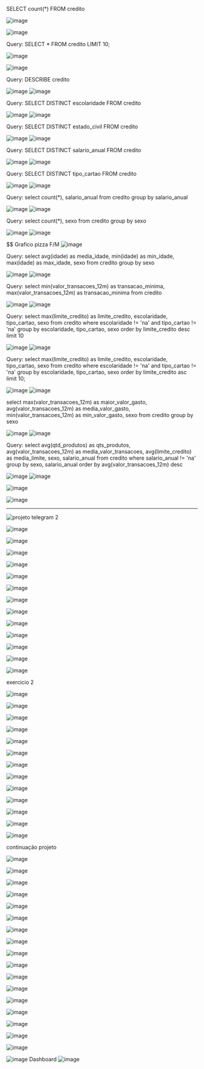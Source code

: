SELECT count(*) FROM credito

![image](https://github.com/JosueMorfim/Analise_Credito_SQL/assets/141301164/f8acc616-f7f2-4a7b-8731-c00fd02d2956)

![image](https://github.com/JosueMorfim/Analise_Credito_SQL/assets/141301164/0c6e62f6-4b19-4cff-8014-a7204450f20d)


Query: SELECT * FROM credito LIMIT 10;

![image](https://github.com/JosueMorfim/Analise_Credito_SQL/assets/141301164/54081c8e-a20d-4935-ab1d-b7723b0b23c6)

![image](https://github.com/JosueMorfim/Analise_Credito_SQL/assets/141301164/963605cf-6257-401d-910f-7dc770bd83d9)

Query: DESCRIBE credito

![image](https://github.com/JosueMorfim/Analise_Credito_SQL/assets/141301164/d88d537e-53e8-42a3-8fb2-270768ba3cc5)
![image](https://github.com/JosueMorfim/Analise_Credito_SQL/assets/141301164/88bd74b1-4716-419a-9f43-918788c9a0c8)

Query: SELECT DISTINCT escolaridade FROM credito

![image](https://github.com/JosueMorfim/Analise_Credito_SQL/assets/141301164/961a9e03-44a0-4fb5-8564-e333a2c16636)
![image](https://github.com/JosueMorfim/Analise_Credito_SQL/assets/141301164/69efad02-787c-4b03-bd4f-d53f262eaef5)

Query: SELECT DISTINCT estado_civil FROM credito

![image](https://github.com/JosueMorfim/Analise_Credito_SQL/assets/141301164/cc2fab6e-5412-4415-a503-0218dd14b864)
![image](https://github.com/JosueMorfim/Analise_Credito_SQL/assets/141301164/092da1ea-5983-4c00-8672-2f2606cc9581)

Query: SELECT DISTINCT salario_anual FROM credito

![image](https://github.com/JosueMorfim/Analise_Credito_SQL/assets/141301164/75c3bc7e-5653-4305-8d30-f0f2ce6bb3cd)
![image](https://github.com/JosueMorfim/Analise_Credito_SQL/assets/141301164/4e7907ea-053c-4329-a070-0e439ff920b4)

Query: SELECT DISTINCT tipo_cartao FROM credito

![image](https://github.com/JosueMorfim/Analise_Credito_SQL/assets/141301164/972615ca-a37b-4067-9f86-5f3189957ed1)
![image](https://github.com/JosueMorfim/Analise_Credito_SQL/assets/141301164/8583c01d-7b17-4f6a-9ea0-43d6a1497447)

Query: select count(*), salario_anual from credito group by salario_anual

![image](https://github.com/JosueMorfim/Analise_Credito_SQL/assets/141301164/61ee0090-ea6d-47b6-b5c9-f3187df9446a)
![image](https://github.com/JosueMorfim/Analise_Credito_SQL/assets/141301164/a0079e31-3ab9-47e5-bd4d-a916c884f9e4)

Query: select count(*), sexo from credito group by sexo

![image](https://github.com/JosueMorfim/Analise_Credito_SQL/assets/141301164/51fec78a-37b7-41af-b9c0-e22aaab23d77)
![image](https://github.com/JosueMorfim/Analise_Credito_SQL/assets/141301164/ecdb3b23-8152-4455-a443-c964f4e58b50)



$$ Grafico pizza F/M
![image](https://github.com/JosueMorfim/Analise_Credito_SQL/assets/141301164/97b7e776-0972-4de3-854a-43102520f5d3)


Query: select avg(idade) as media_idade, min(idade) as min_idade, max(idade) as max_idade, sexo from credito group by sexo

![image](https://github.com/JosueMorfim/Analise_Credito_SQL/assets/141301164/b3625d94-3e5f-48e1-bdec-b4a0839b273c)
![image](https://github.com/JosueMorfim/Analise_Credito_SQL/assets/141301164/b5f9621a-52b7-450a-8215-ebc0a669f2b0)

Query: select min(valor_transacoes_12m) as transacao_minima, max(valor_transacoes_12m) as transacao_minima from credito

![image](https://github.com/JosueMorfim/Analise_Credito_SQL/assets/141301164/721ed4f4-bc9e-485d-b961-5b6e3f88b62a)
![image](https://github.com/JosueMorfim/Analise_Credito_SQL/assets/141301164/0100c727-29c5-4ed7-a452-9980fe8249ab)

Query: select max(limite_credito) as limite_credito, escolaridade, tipo_cartao, sexo from credito where escolaridade != 'na' and tipo_cartao != 'na' group by escolaridade, tipo_cartao, sexo order by limite_credito desc limit 10

![image](https://github.com/JosueMorfim/Analise_Credito_SQL/assets/141301164/8d950774-d8ad-4064-a3c1-4d4a8919140b)
![image](https://github.com/JosueMorfim/Analise_Credito_SQL/assets/141301164/e0cf5d89-7676-415d-bb50-64481c18a33a)


Query: select max(limite_credito) as limite_credito, escolaridade, tipo_cartao, sexo from credito where escolaridade != 'na' and tipo_cartao != 'na' group by escolaridade, tipo_cartao, sexo order by limite_credito asc limit 10;

![image](https://github.com/JosueMorfim/Analise_Credito_SQL/assets/141301164/e2cca9bc-e97b-4a69-8639-5401b3ff9a03)
![image](https://github.com/JosueMorfim/Analise_Credito_SQL/assets/141301164/223bc4de-cc8f-4585-99eb-78467a141ff9)

 select max(valor_transacoes_12m) as maior_valor_gasto, avg(valor_transacoes_12m) as media_valor_gasto, min(valor_transacoes_12m) as min_valor_gasto, sexo from credito group by sexo

![image](https://github.com/JosueMorfim/Analise_Credito_SQL/assets/141301164/c63fec6a-4976-4e2d-b892-4f9dc6af922a)
![image](https://github.com/JosueMorfim/Analise_Credito_SQL/assets/141301164/0b8e5b4a-fd43-4b1b-b1e2-dfce6cbb676b)

Query: select avg(qtd_produtos) as qts_produtos, avg(valor_transacoes_12m) as media_valor_transacoes, avg(limite_credito) as media_limite, sexo, salario_anual from credito where salario_anual != 'na' group by sexo, salario_anual order by avg(valor_transacoes_12m) desc

![image](https://github.com/JosueMorfim/Analise_Credito_SQL/assets/141301164/7372c28c-fe49-4b2c-a47c-3a2f0061db09)
![image](https://github.com/JosueMorfim/Analise_Credito_SQL/assets/141301164/3dcda4c5-d935-47e8-b9dc-1b2a0f39323f)


![image](https://github.com/JosueMorfim/Analise_Credito_SQL/assets/141301164/8c71202c-49f4-4d69-a50a-93ad10b98035)



![image](https://github.com/JosueMorfim/Analise_Credito_SQL/assets/141301164/6a01b517-2c5b-4a78-ae85-0b19a2a271d8)


-------



![projeto telegram 2](https://github.com/JosueMorfim/Analise_Credito_SQL/assets/141301164/4c08838a-44b3-4bde-8c60-d2d0f27637d4)

![image](https://github.com/JosueMorfim/Analise_Credito_SQL/assets/141301164/b36995d2-4ac9-4917-9952-47f68ca34f16)

![image](https://github.com/JosueMorfim/Analise_Credito_SQL/assets/141301164/c2e3d6dd-2ae5-4cb1-9010-d7d3806f261e)

![image](https://github.com/JosueMorfim/Analise_Credito_SQL/assets/141301164/1cceab3d-20d2-4498-ae3b-cd1c053867b9)

![image](https://github.com/JosueMorfim/Analise_Credito_SQL/assets/141301164/a58839da-25fe-4cb7-abdb-349e04b6945e)

![image](https://github.com/JosueMorfim/Analise_Credito_SQL/assets/141301164/5c921b22-1fbb-4639-99e5-d667b001e813)

![image](https://github.com/JosueMorfim/Analise_Credito_SQL/assets/141301164/901c03b9-ed04-4f0f-a1c5-33aae38fca46)

![image](https://github.com/JosueMorfim/Analise_Credito_SQL/assets/141301164/c00cbfa9-a7fa-447a-b165-9316fe6e0ecf)






![image](https://github.com/JosueMorfim/Analise_Credito_SQL/assets/141301164/3c7fc8a8-6141-428d-80db-c0aca073d32d)

![image](https://github.com/JosueMorfim/Analise_Credito_SQL/assets/141301164/ddd7fed7-a0e5-4664-a9ef-3ace126705e3)


![image](https://github.com/JosueMorfim/Analise_Credito_SQL/assets/141301164/0ba3b248-aace-4b7d-9492-2c80cea31729)

![image](https://github.com/JosueMorfim/Analise_Credito_SQL/assets/141301164/42df0e6f-e817-452a-b158-3707b7c71c22)

![image](https://github.com/JosueMorfim/Analise_Credito_SQL/assets/141301164/4f644df6-f2fd-4fe7-a80e-ab173dce61a0)


![image](https://github.com/JosueMorfim/Analise_Credito_SQL/assets/141301164/5198f7d5-35f3-4ee7-b69d-f58da25a80cd)

exercicio 2

![image](https://github.com/JosueMorfim/Analise_Credito_SQL/assets/141301164/ae5ebdfb-df43-456b-9e57-0c0842e96923)

![image](https://github.com/JosueMorfim/Analise_Credito_SQL/assets/141301164/27204a5c-e372-4e4a-a73d-03c962e86c0c)

![image](https://github.com/JosueMorfim/Analise_Credito_SQL/assets/141301164/fb74dd26-ec3e-45f2-8cc7-f1f086a3c6f3)


![image](https://github.com/JosueMorfim/Analise_Credito_SQL/assets/141301164/7163d9cd-a4fb-4576-8a29-773c3e298fa6)


![image](https://github.com/JosueMorfim/Analise_Credito_SQL/assets/141301164/693b2cf0-2cc9-4e76-bd27-9b16e16c08a9)

![image](https://github.com/JosueMorfim/Analise_Credito_SQL/assets/141301164/7411a8ea-9f14-482f-a3f7-683ee93b2ad1)

![image](https://github.com/JosueMorfim/Analise_Credito_SQL/assets/141301164/e29d84f2-54ac-4669-9a9a-45e67809cdf6)

![image](https://github.com/JosueMorfim/Analise_Credito_SQL/assets/141301164/b8dd5f38-eb0d-4786-a126-7818a6254928)

![image](https://github.com/JosueMorfim/Analise_Credito_SQL/assets/141301164/fd4776fa-c474-4916-be77-818729c928e8)

![image](https://github.com/JosueMorfim/Analise_Credito_SQL/assets/141301164/fdbae055-a8c1-4601-9136-1479e1fe1146)

![image](https://github.com/JosueMorfim/Analise_Credito_SQL/assets/141301164/1b05b39a-4197-4999-ac48-fb9811f89c89)

![image](https://github.com/JosueMorfim/Analise_Credito_SQL/assets/141301164/fbc0ade7-55cf-4eb0-9f70-29626fa6b8bb)

![image](https://github.com/JosueMorfim/Analise_Credito_SQL/assets/141301164/bd5076a7-2101-42b4-a637-0ecc1b3a1076)


continuação projeto

![image](https://github.com/JosueMorfim/Analise_Credito_SQL/assets/141301164/5d34995a-d34a-4c0c-ae1c-5e45fd108227)

![image](https://github.com/JosueMorfim/Analise_Credito_SQL/assets/141301164/4828e664-8f94-4598-8ec7-351dd0aed2e0)


![image](https://github.com/JosueMorfim/Analise_Credito_SQL/assets/141301164/a4b781cb-1e79-4932-90b7-c0de631a3772)


![image](https://github.com/JosueMorfim/Analise_Credito_SQL/assets/141301164/953f410a-e121-44d8-b81c-60565fe1b44b)

![image](https://github.com/JosueMorfim/Analise_Credito_SQL/assets/141301164/9dde8c2f-2fed-4bd4-b3bf-048d0bd90a94)

![image](https://github.com/JosueMorfim/Analise_Credito_SQL/assets/141301164/912ddfcf-a7c9-44e1-94c5-7a93f628a834)



![image](https://github.com/JosueMorfim/Analise_Credito_SQL/assets/141301164/6510e6b1-0569-40d0-8ae8-4cb57c676d5e)

![image](https://github.com/JosueMorfim/Analise_Credito_SQL/assets/141301164/693fce60-6c2e-4bd2-94a6-e7222c3c42d5)

![image](https://github.com/JosueMorfim/Analise_Credito_SQL/assets/141301164/c339c77d-4596-426e-a75a-30d947e786ac)

![image](https://github.com/JosueMorfim/Analise_Credito_SQL/assets/141301164/7233263a-9359-45d0-bca8-53075ffb33b0)

![image](https://github.com/JosueMorfim/Analise_Credito_SQL/assets/141301164/f333fffd-2045-40bd-bcbf-fdd170d98af2)

![image](https://github.com/JosueMorfim/Analise_Credito_SQL/assets/141301164/dbc9a889-a66b-4f66-9f7a-c755d59354fc)

![image](https://github.com/JosueMorfim/Analise_Credito_SQL/assets/141301164/0ba47cc4-0c66-4f13-93c2-1719e641f953)

![image](https://github.com/JosueMorfim/Analise_Credito_SQL/assets/141301164/c3c91e38-a9bb-41f9-b51a-8eaae097980f)

![image](https://github.com/JosueMorfim/Analise_Credito_SQL/assets/141301164/12695124-5a97-456a-a8c4-d707b2ab7b8b)

![image](https://github.com/JosueMorfim/Analise_Credito_SQL/assets/141301164/d64edb89-0b32-49a5-8286-6c166ca6e364)


![image](https://github.com/JosueMorfim/Analise_Credito_SQL/assets/141301164/1058a2ad-9971-4ee7-ae56-e0e36dac1081)

![image](https://github.com/JosueMorfim/Analise_Credito_SQL/assets/141301164/8360d95e-5359-40a0-be24-fdc1ad6b422c)
Dashboard
![image](https://github.com/JosueMorfim/Analise_Credito_SQL/assets/141301164/a4f39298-3955-4aea-9b27-0d50e92128ea)








